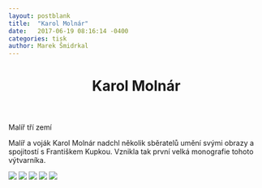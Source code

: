 ```yaml
---
layout: postblank
title:  "Karol Molnár"
date:   2017-06-19 08:16:14 -0400
categories: tisk
author: Marek Šmidrkal
---
```



<div>
  <div class="grid">
    <header class="post-header">
      <h1 class="post-title" itemprop="name headline">Karol Molnár</h1>
    </header>
    <p>Malíř tří zemí</p>
  </div>
  <div class="grid">
    <p>Malíř a voják Karol Molnár nadchl několik sběratelů umění svými obrazy a spojitostí s Františkem Kupkou. Vznikla tak první velká monografie tohoto výtvarníka.</p>
  </div>
</div>
  
  <img src="http://mareksmidrkal.cz/media/img/orig/molnar/01.jpg">
  <img src="http://mareksmidrkal.cz/media/img/orig/molnar/02.jpg">
  <img src="http://mareksmidrkal.cz/media/img/orig/molnar/03.jpg">
  <img src="http://mareksmidrkal.cz/media/img/orig/molnar/04.jpg">
  <img src="http://mareksmidrkal.cz/media/img/orig/molnar/05.jpg">
